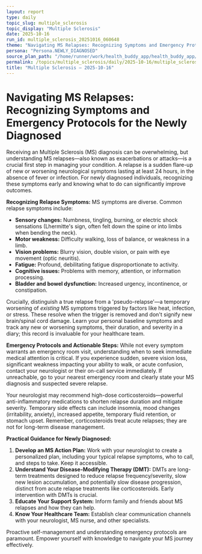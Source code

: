 ```yaml
---
layout: report
type: daily
topic_slug: multiple_sclerosis
topic_display: "Multiple Sclerosis"
date: 2025-10-16
run_id: multiple_sclerosis_20251016_060648
theme: "Navigating MS Relapses: Recognizing Symptoms and Emergency Protocols"
persona: "Persona.NEWLY_DIAGNOSED"
source_plan_path: "/home/runner/work/health_buddy_app/health_buddy_app/.results/multiple_sclerosis/weekly_plan/2025-10-13/plan.json"
permalink: /topics/multiple_sclerosis/daily/2025-10-16/multiple_sclerosis_20251016_060648/
title: "Multiple Sclerosis — 2025-10-16"
---
```


# Navigating MS Relapses: Recognizing Symptoms and Emergency Protocols for the Newly Diagnosed

Receiving an Multiple Sclerosis (MS) diagnosis can be overwhelming, but understanding MS relapses—also known as exacerbations or attacks—is a crucial first step in managing your condition. A relapse is a sudden flare-up of new or worsening neurological symptoms lasting at least 24 hours, in the absence of fever or infection. For newly diagnosed individuals, recognizing these symptoms early and knowing what to do can significantly improve outcomes.

**Recognizing Relapse Symptoms:**
MS symptoms are diverse. Common relapse symptoms include:
*   **Sensory changes:** Numbness, tingling, burning, or electric shock sensations (Lhermitte's sign, often felt down the spine or into limbs when bending the neck).
*   **Motor weakness:** Difficulty walking, loss of balance, or weakness in a limb.
*   **Vision problems:** Blurry vision, double vision, or pain with eye movement (optic neuritis).
*   **Fatigue:** Profound, debilitating fatigue disproportionate to activity.
*   **Cognitive issues:** Problems with memory, attention, or information processing.
*   **Bladder and bowel dysfunction:** Increased urgency, incontinence, or constipation.

Crucially, distinguish a true relapse from a 'pseudo-relapse'—a temporary worsening of *existing* MS symptoms triggered by factors like heat, infection, or stress. These resolve when the trigger is removed and don't signify new brain/spinal cord damage. Learn your personal baseline symptoms and track any new or worsening symptoms, their duration, and severity in a diary; this record is invaluable for your healthcare team.

**Emergency Protocols and Actionable Steps:**
While not every symptom warrants an emergency room visit, understanding when to seek immediate medical attention is critical. If you experience sudden, severe vision loss, significant weakness impacting your ability to walk, or acute confusion, contact your neurologist or their on-call service immediately. If unreachable, go to your nearest emergency room and clearly state your MS diagnosis and suspected severe relapse.

Your neurologist may recommend high-dose corticosteroids—powerful anti-inflammatory medications to shorten relapse duration and mitigate severity. Temporary side effects can include insomnia, mood changes (irritability, anxiety), increased appetite, temporary fluid retention, or stomach upset. Remember, corticosteroids treat acute relapses; they are not for long-term disease management.

**Practical Guidance for Newly Diagnosed:**
1.  **Develop an MS Action Plan:** Work with your neurologist to create a personalized plan, including your typical relapse symptoms, who to call, and steps to take. Keep it accessible.
2.  **Understand Your Disease-Modifying Therapy (DMT):** DMTs are long-term treatments designed to reduce relapse frequency/severity, slow new lesion accumulation, and potentially slow disease progression, distinct from acute relapse treatments like corticosteroids. Early intervention with DMTs is crucial.
3.  **Educate Your Support System:** Inform family and friends about MS relapses and how they can help.
4.  **Know Your Healthcare Team:** Establish clear communication channels with your neurologist, MS nurse, and other specialists.

Proactive self-management and understanding emergency protocols are paramount. Empower yourself with knowledge to navigate your MS journey effectively.
